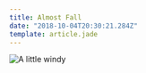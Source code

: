 ```yaml
---
title: Almost Fall
date: "2018-10-04T20:30:21.284Z"
template: article.jade
---
```


![A little windy](animation-2018-10-04_06-39-52.gif)
